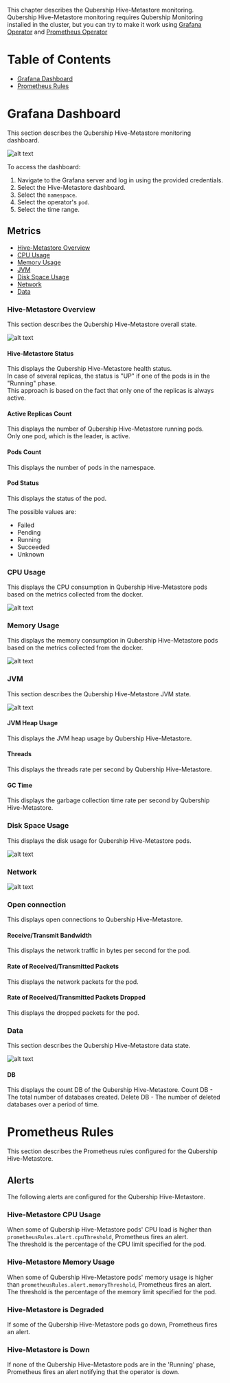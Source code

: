 This chapter describes the Qubership Hive-Metastore monitoring. Qubership Hive-Metastore monitoring requires Qubership Monitoring installed in the cluster, but you can try to make it work using [Grafana Operator](https://github.com/grafana/grafana-operator) and [Prometheus Operator](https://github.com/prometheus-operator/prometheus-operator)

# Table of Contents

* [Grafana Dashboard](#grafana-dashboard)  
* [Prometheus Rules](#prometheus-rules)

# Grafana Dashboard

This section describes the Qubership Hive-Metastore monitoring dashboard.

![alt text](/docs/internal/images/hive_metastore_dashboard_variables.png "Dashboard Variables")

To access the dashboard:

1. Navigate to the Grafana server and log in using the provided credentials.
2. Select the Hive-Metastore dashboard.
3. Select the `namespace`. 
4. Select the operator's `pod`.
5. Select the time range.

## Metrics

* [Hive-Metastore Overview](#hive-metastore-overview)
* [CPU Usage](#cpu-usage) 
* [Memory Usage](#memory-usage)
* [JVM](#jvm)
* [Disk Space Usage](#disk-space-usage)
* [Network](#network)
* [Data](#data)

### Hive-Metastore Overview

This section describes the Qubership Hive-Metastore overall state.

![alt text](/docs/internal/images/hive_metastore_overview.png "Hive-Metastore Overview")

#### Hive-Metastore Status

This displays the Qubership Hive-Metastore health status.  
In case of several replicas, the status is "UP" if one of the pods is in the "Running" phase.  
This approach is based on the fact that only one of the replicas is always active.

#### Active Replicas Count

This displays the number of Qubership Hive-Metastore running pods.  
Only one pod, which is the leader, is active.

#### Pods Count

This displays the number of pods in the namespace.

#### Pod Status

This displays the status of the pod.

The possible values are:

* Failed
* Pending
* Running
* Succeeded
* Unknown

### CPU Usage

This displays the CPU consumption in Qubership Hive-Metastore pods based on the metrics collected from the docker.

![alt text](/docs/internal/images/hive_metastore_cpu.png "CPU")

### Memory Usage

This displays the memory consumption in Qubership Hive-Metastore pods based on the metrics collected from the docker.

![alt text](/docs/internal/images/hive_metastore_memory.png "Memory")

### JVM

This section describes the Qubership Hive-Metastore JVM state.

![alt text](/docs/internal/images/hive_metastore_JVM.png "Hive-Metastore JVM")

#### JVM Heap Usage

This displays the JVM heap usage by Qubership Hive-Metastore.

#### Threads

This displays the threads rate per second by Qubership Hive-Metastore.

#### GC Time

This displays the garbage collection time rate per second by Qubership Hive-Metastore.

### Disk Space Usage

This displays the disk usage for Qubership Hive-Metastore pods.

![alt text](/docs/internal/images/hive_metastore_space.png "Disk")

### Network

![alt text](/docs/internal/images/hive-metastore_network.png "Network")

### Open connection

This displays open connections to Qubership Hive-Metastore.

#### Receive/Transmit Bandwidth

This displays the network traffic in bytes per second for the pod.

#### Rate of Received/Transmitted Packets

This displays the network packets for the pod.

#### Rate of Received/Transmitted Packets Dropped

This displays the dropped packets for the pod.

### Data

This section describes the Qubership Hive-Metastore data state.

![alt text](/docs/internal/images/hive_metastore_data.png "Hive-Metastore data")

#### DB

This displays the count DB of the Qubership Hive-Metastore. 
Count DB - The total number of databases created.
Delete DB - The number of deleted databases over a period of time. 

# Prometheus Rules

This section describes the Prometheus rules configured for the Qubership Hive-Metastore.

## Alerts

The following alerts are configured for the Qubership Hive-Metastore.

### Hive-Metastore CPU Usage

When some of Qubership Hive-Metastore pods' CPU load is higher than `prometheusRules.alert.cpuThreshold`, Prometheus fires an alert.    
The threshold is the percentage of the CPU limit specified for the pod.

### Hive-Metastore Memory Usage

When some of Qubership Hive-Metastore pods' memory usage is higher than `prometheusRules.alert.memoryThreshold`, Prometheus fires an alert.    
The threshold is the percentage of the memory limit specified for the pod.

### Hive-Metastore is Degraded

If some of the Qubership Hive-Metastore pods go down, Prometheus fires an alert.

### Hive-Metastore is Down

If none of the Qubership Hive-Metastore pods are in the 'Running' phase, Prometheus fires an alert notifying that the operator is down.
